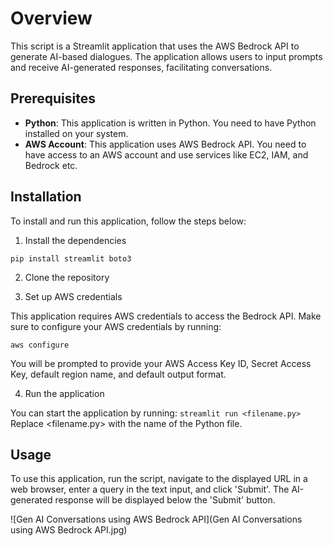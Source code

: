 # Overview
This script is a Streamlit application that uses the AWS Bedrock API to generate AI-based dialogues. The application allows users to input prompts and receive AI-generated responses, facilitating conversations.

## Prerequisites
- **Python**: This application is written in Python. You need to have Python installed on your system.
- **AWS Account**: This application uses AWS Bedrock API. You need to have access to an AWS account and use services like EC2, IAM, and Bedrock etc.


## Installation
To install and run this application, follow the steps below:

1. Install the dependencies

`pip install streamlit boto3`

2. Clone the repository

3. Set up AWS credentials

This application requires AWS credentials to access the Bedrock API. Make sure to configure your AWS credentials by running:

`aws configure`

You will be prompted to provide your AWS Access Key ID, Secret Access Key, default region name, and default output format.

4. Run the application

You can start the application by running:
`streamlit run <filename.py>`
Replace <filename.py> with the name of the Python file.

## Usage
To use this application, run the script, navigate to the displayed URL in a web browser, enter a query in the text input, and click 'Submit'. The AI-generated response will be displayed below the 'Submit' button.


![Gen AI Conversations using AWS Bedrock API](Gen AI Conversations using AWS Bedrock API.jpg)


